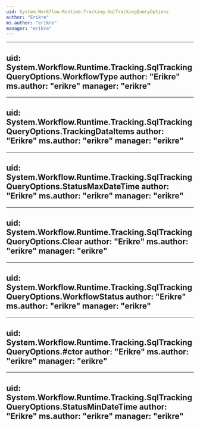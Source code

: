 ```yaml
---
uid: System.Workflow.Runtime.Tracking.SqlTrackingQueryOptions
author: "Erikre"
ms.author: "erikre"
manager: "erikre"
---
```


---
uid: System.Workflow.Runtime.Tracking.SqlTrackingQueryOptions.WorkflowType
author: "Erikre"
ms.author: "erikre"
manager: "erikre"
---

---
uid: System.Workflow.Runtime.Tracking.SqlTrackingQueryOptions.TrackingDataItems
author: "Erikre"
ms.author: "erikre"
manager: "erikre"
---

---
uid: System.Workflow.Runtime.Tracking.SqlTrackingQueryOptions.StatusMaxDateTime
author: "Erikre"
ms.author: "erikre"
manager: "erikre"
---

---
uid: System.Workflow.Runtime.Tracking.SqlTrackingQueryOptions.Clear
author: "Erikre"
ms.author: "erikre"
manager: "erikre"
---

---
uid: System.Workflow.Runtime.Tracking.SqlTrackingQueryOptions.WorkflowStatus
author: "Erikre"
ms.author: "erikre"
manager: "erikre"
---

---
uid: System.Workflow.Runtime.Tracking.SqlTrackingQueryOptions.#ctor
author: "Erikre"
ms.author: "erikre"
manager: "erikre"
---

---
uid: System.Workflow.Runtime.Tracking.SqlTrackingQueryOptions.StatusMinDateTime
author: "Erikre"
ms.author: "erikre"
manager: "erikre"
---
